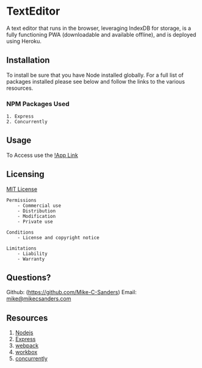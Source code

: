 # TextEditor

A text editor that runs in the browser, leveraging IndexDB for storage, is a fully functioning PWA (downloadable and available offline), and is deployed using Heroku.

## Installation

To install be sure that you have Node installed globally. For a full list of packages installed please see below and follow the links to the various resources.

### NPM Packages Used 
    1. Express 
    2. Concurrently


## Usage

To Access use the [!App Link](https://mikes-text-editor.herokuapp.com/)

## Licensing

[MIT License](https://github.com/git/git-scm.com/blob/main/MIT-LICENSE.txt)

    Permissions
        - Commercial use
        - Distribution
        - Modification
        - Private use

    Conditions
        - License and copyright notice

    Limitations
        - Liability
        - Warranty

## Questions?

Github: (https://github.com/Mike-C-Sanders)
Email: mike@mikecsanders.com

## Resources

1. [Nodejs](https://nodejs.org/en/)
2. [Express](https://expressjs.com/)
3. [webpack](https://webpack.js.org/guides/asset-management/#loading-images)
4. [workbox](https://developers.google.com/web/tools/workbox)
5. [concurrently](https://www.npmjs.com/package/concurrently#usage)